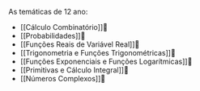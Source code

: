 As temáticas de 12 ano:

- [[Cálculo Combinatório]]🚧
- [[Probabilidades]]🚧
- [[Funções Reais de Variável Real]]🚧
- [[Trigonometria e Funções Trigonométricas]]🚧
- [[Funções Exponenciais e Funções Logarítmicas]]🚧
- [[Primitivas e Cálculo Integral]]🚧
- [[Números Complexos]]🚧